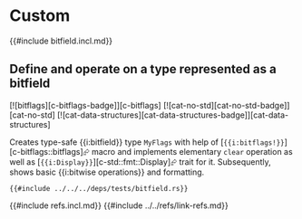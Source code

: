 # Custom

{{#include bitfield.incl.md}}

## Define and operate on a type represented as a bitfield

[![bitflags][c-bitflags-badge]][c-bitflags]  [![cat-no-std][cat-no-std-badge]][cat-no-std]  [![cat-data-structures][cat-data-structures-badge]][cat-data-structures]

Creates type-safe {{i:bitfield}} type `MyFlags` with help of [`{{i:bitflags!}}`][c-bitflags::bitflags]⮳ macro and implements elementary `clear` operation as well as [`{{i:Display}}`][c-std::fmt::Display]⮳ trait for it. Subsequently, shows basic {{i:bitwise operations}} and formatting.

```rust,editable
{{#include ../../../deps/tests/bitfield.rs}}
```

{{#include refs.incl.md}}
{{#include ../../refs/link-refs.md}}
